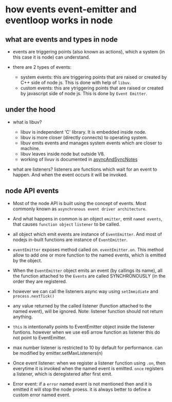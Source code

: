 # how events event-emitter and eventloop works in node

## what are events and types in node

- events are triggering points (also known as actions), which a system (in this case it is node) can understand.

- there are 2 types of events:
  - system events: this are triggering points that are raised or created by C++ side of node js. This is done with help of `libuv`.
  - custom events: this are ytriggering points that are raised or created by javascript side of node js. This is done by `Event Emitter`.

## under the hood

- what is libuv?
  - libuv is independent 'C' library. It is embedded inside node.
  - libuv is more closer (directly connects) to operating system.
  - libuv emits events and manages system events which are closer to machine.
  - libuv leaves inside node but outside V8.
  - working of livuv is documented in [asyncAndSyncNotes](../asyncSyncNode/asyncAndSyncNotes.md)

- what are listeners? listeners are functions which wait for an event to happen. And when the event occurs it will be invoked.

## node API events

- Most of the node API is built using the concept of events. Most commonly known as `asynchronous event driver architecture`.

- And what happens in common is an object `emitter`, emit `named events`, that causes `function object` `listener` to be called.

- all object which emit events are instance of `EventEmitter`. And most of nodejs in-built functions are instance of `EventEmitter`.

- `eventEmitter` exposes method called on. `eventEmitter.on`. This method allow to add one or more function to the named events, which is emitted by the object.

- When the `EventEmitter` object emits an event (by callings its name), all the function attached to the `Events` are called SYNCHRONOUSLY (in the order they are registered.

- however we can call the listeners async way using `setImmidiate` and `process.nextTick()`

- any value returned by the called listener (function attached to the named event), will be ignored. Note: listener function should not return anything.

- `this` is intentionally points to EventEmitter object inside the listener funtions. however when we use es6 arrow function as listener this do not point to EventEmitter.

- max number listener is restricted to 10 by default for performance. can be modified by  emitter.setMaxListeners(n)

- Once event listener: when we register a listener function using `.on`, then everytime it is invoked when the named event is emitted. `once` registers a listener, which is deregistered after first emit.

- Error event: if a `error` named event is not mentioned then and it is emitted it will stop the node proess. it is always better to define a custom error named event.